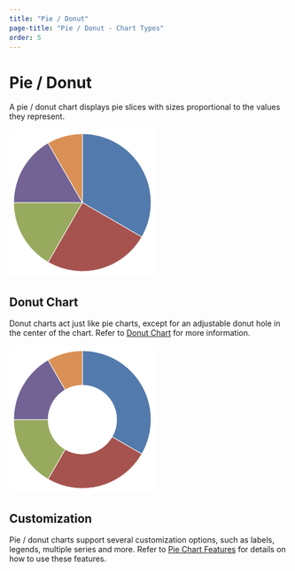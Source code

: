 ```yaml
---
title: "Pie / Donut"
page-title: "Pie / Donut - Chart Types"
order: 5
---
```

# Pie / Donut

A pie / donut chart displays pie slices with sizes proportional to the values they represent.

![Screenshot](../images/chart-types-pie1.png)

## Donut Chart

Donut charts act just like pie charts, except for an adjustable donut hole in the center of the chart.  Refer to [Donut Chart](../pie-chart-features/donut-chart.md) for more information.

![Screenshot](../images/chart-types-pie2.png)

## Customization

Pie / donut charts support several customization options, such as labels, legends, multiple series and more.  Refer to [Pie Chart Features](../pie-chart-features/index.md) for details on how to use these features.
